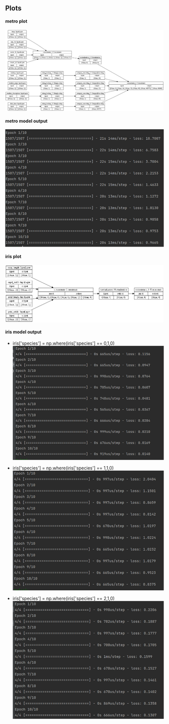 ## Plots

#### metro plot
![](metro.png)


#### metro model output
![](metro_outcome_new_loss.png)

#### iris plot
![](iris.png)

#### iris model output
- iris['species'] = np.where(iris['species'] == 0,1,0)
  ![](iris_outcome1.png)

- iris['species'] = np.where(iris['species'] == 1,1,0)
  ![](iris_outcome2.png)

- iris['species'] = np.where(iris['species'] == 2,1,0)
  ![](iris_outcome3.png)